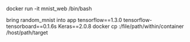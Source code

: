 docker run -it mnist_web   /bin/bash

bring random_mnist into app
tensorflow==1.3.0
tensorflow-tensorboard==0.1.6s
Keras==2.0.8
docker cp <containerId>:/file/path/within/container /host/path/target
